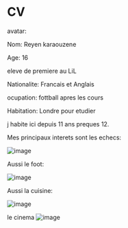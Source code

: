 # CV
avatar:

Nom: Reyen karaouzene

Age: 16

eleve de premiere au LiL

Nationalite: Francais et Anglais

ocupation: fottball apres les cours

Habitation: Londre pour etudier

j habite ici depuis 11 ans preques 12.

 Mes principaux interets sont les echecs:

 ![image](https://github.com/Reyenkar/CV/assets/146172530/76a916eb-6039-40f9-a3c8-d458c3dcfecf)

Aussi le foot:

![image](https://github.com/Reyenkar/CV/assets/146172530/5372d6ec-273d-46bd-a708-af0f622093f8)

Aussi la cuisine:

![image](https://github.com/Reyenkar/CV/assets/146172530/30c1682e-597f-41d5-8e7d-de01b81e32b0)

le cinema
![image](https://github.com/Reyenkar/CV/assets/146172530/bef3648f-c4dd-4296-ab7c-554f3e12e4d2)


